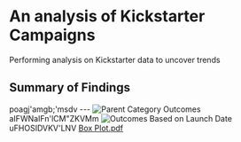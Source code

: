 # An analysis of Kickstarter Campaigns
Performing analysis on Kickstarter data to uncover trends
## Summary of Findings
poagj'amgb;'msdv ---
![Parent Category Outcomes](https://user-images.githubusercontent.com/14365585/115158232-c2268980-a052-11eb-92d2-87eb810fc398.png)
aIFWNaIFn'lCM"ZKVMm
![Outcomes Based on Launch Date](https://user-images.githubusercontent.com/14365585/115158256-e5e9cf80-a052-11eb-9c7b-e9ee0e6ec10f.png)
uFHOSIDVKV'LNV
[Box Plot.pdf](https://github.com/kmm337/kickstarter-analysis/files/6332056/Box.Plot.pdf)

